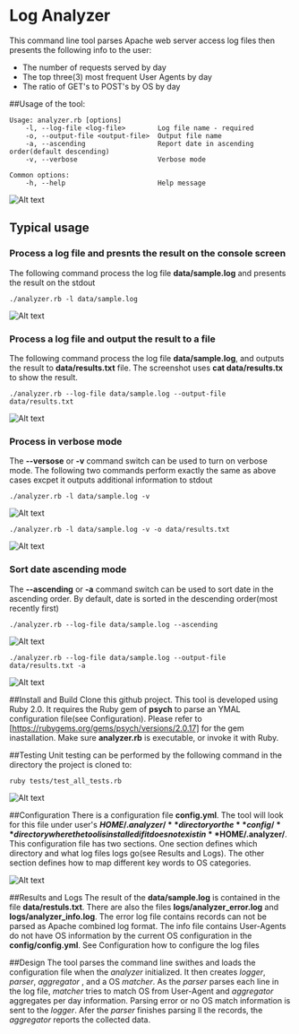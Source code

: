# Log Analyzer

This command line tool parses Apache web server access log files then presents the following info to the user:

* The number of requests served by day
* The top three(3) most frequent User Agents by day
* The ratio of GET's to POST's by OS by day

##Usage of the tool:
```
Usage: analyzer.rb [options]
    -l, --log-file <log-file>        Log file name - required
    -o, --output-file <output-file>  Output file name
    -a, --ascending                  Report date in ascending order(default descending)
    -v, --verbose                    Verbose mode

Common options:
    -h, --help                       Help message
```

![Alt text](/data/help-screen.jpg?raw=true "Help Screenshot")

## Typical usage

### Process a log file and presnts the result on the console screen
The following command process the log file **data/sample.log** and presents the result on the stdout

`./analyzer.rb -l data/sample.log`

![Alt text](/data/regular-screen.jpg?raw=true "Result Screenshot")

### Process a log file and output the result to a file
The following command process the log file **data/sample.log**, and outputs the result to **data/results.txt** file. The screenshot uses 
**cat data/results.tx** to show the result.

`./analyzer.rb --log-file data/sample.log --output-file data/results.txt`

![Alt text](/data/output-file.jpg?raw=true "Result Screenshot")

### Process in verbose mode
The **--versose** or **-v** command switch can be used to turn on verbose mode. The following two commands perform exactly the same as above cases excpet it outputs additional information to stdout

`./analyzer.rb -l data/sample.log -v`

![Alt text](/data/verbose-screen.jpg?raw=true "Result Screenshot")

`./analyzer.rb -l data/sample.log -v -o data/results.txt`

![Alt text](/data/verbose-with-output-screen.jpg?raw=true "Result Screenshot")

### Sort date ascending mode
The **--ascending** or **-a** command switch can be used to sort date in the ascending order. By default, date is sorted in the descending order(most recently first)

`./analyzer.rb --log-file data/sample.log --ascending`

![Alt text](/data/ascending.jpg?raw=true "Result Screenshot")

`./analyzer.rb --log-file data/sample.log --output-file data/results.txt -a`

![Alt text](/data/ascending-file.jpg?raw=true "Result Screenshot")

##Install and Build
Clone this github project. This tool is developed using Ruby 2.0. It requires the Ruby gem of **psych** to parse an YMAL configuration file(see Configuration). Please refer to [https://rubygems.org/gems/psych/versions/2.0.17] for the gem inastallation.
Make sure **analyzer.rb** is executable, or invoke it with Ruby.

##Testing
Unit testing can be performed by the following command in the directory the project is cloned to:

`ruby tests/test_all_tests.rb`

![Alt text](/data/unit-testings.jpg?raw=true "Result Screenshot")

##Configuration
There is a configuration file **config.yml**. The tool will look for this file under user's **$HOME/.analyzer/** directory or the **config/** directory where the tool is installed if it does not exist in **$HOME/.analyzer/**. This configuration file has two sections. One section defines which directory and what log files logs go(see Results and Logs). The other section defines how to map different key words to OS categories.

![Alt text](/data/config.jpg?raw=true "Result Screenshot")

##Results and Logs
The result of the **data/sample.log** is contained in the file **data/restuls.txt**. There are also the files **logs/analyzer_error.log** and **logs/analyzer_info.log**. The error log file contains records can not be parsed as Apache combined log format. The info file contains User-Agents do not have OS information by the current OS configuration in the **config/config.yml**. See Configuration how to configure the log files

##Design
The tool parses the command line swithes and loads the configuration file when the *analyzer* initialized. It then creates *logger*, *parser*, *aggregator*
, and a OS *matcher*. As the *parser* parses each line in the log file, *matcher* tries to match OS from User-Agent and *aggregator* aggregates per day information. Parsing error or no OS match information is sent to the *logger*. Afer the *parser* finishes parsing ll the records, the *aggregator* reports the collected data.
